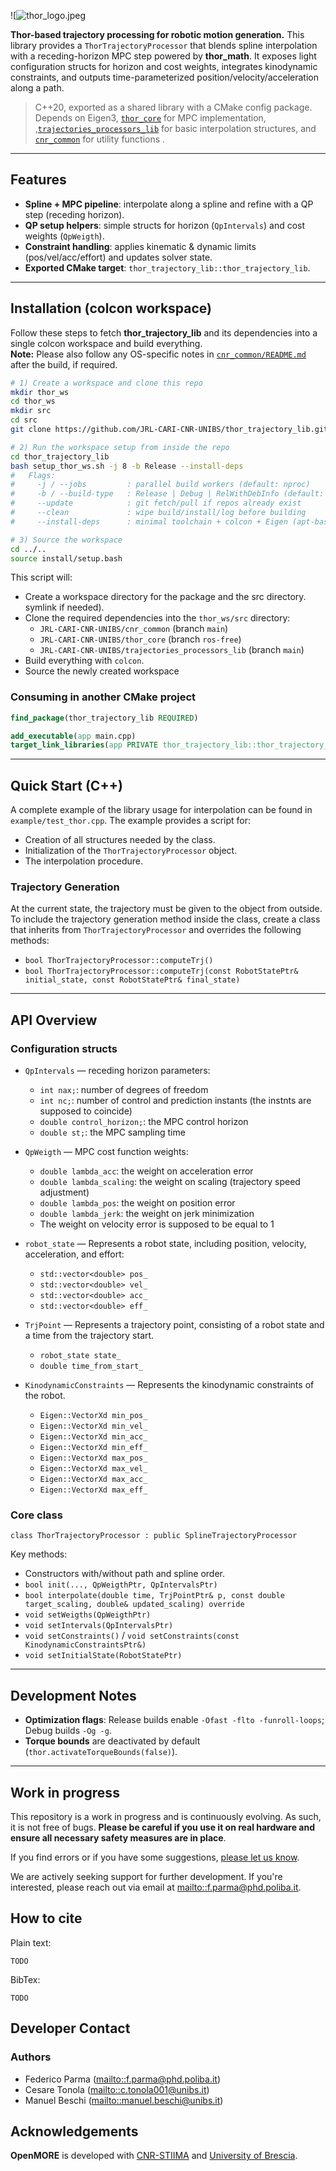 ![![thor_logo.jpeg](../../../Desktop/thor_logo.jpeg "![thor_logo.jpeg")

**Thor-based trajectory processing for robotic motion generation.**
This library provides a `ThorTrajectoryProcessor` that blends spline interpolation with a receding-horizon MPC step powered by **thor_math**. It exposes light configuration structs for horizon and cost weights, integrates kinodynamic constraints, and outputs time-parameterized position/velocity/acceleration along a path.

> C++20, exported as a shared library with a CMake config package. Depends on Eigen3, [`thor_core`](https://github.com/JRL-CARI-CNR-UNIBS/thor_core) for MPC implementation, ,[`trajectories_processors_lib`](https://github.com/JRL-CARI-CNR-UNIBS/trajectories_processors_lib) for basic interpolation structures, and [`cnr_common`](https://github.com/JRL-CARI-CNR-UNIBS/cnr_common) for utility functions .
---

## Features

- **Spline + MPC pipeline**: interpolate along a spline and refine with a QP step (receding horizon).
- **QP setup helpers**: simple structs for horizon (`QpIntervals`) and cost weights (`QpWeigth`).
- **Constraint handling**: applies kinematic & dynamic limits (pos/vel/acc/effort) and updates solver state.
- **Exported CMake target**: `thor_trajectory_lib::thor_trajectory_lib`.

---


## Installation (colcon workspace)

Follow these steps to fetch **thor_trajectory_lib** and its dependencies into a single colcon workspace and build everything.  
**Note:** Please also follow any OS-specific notes in [`cnr_common/README.md`](../cnr_common/README.md) after the build, if required.

```bash
# 1) Create a workspace and clone this repo
mkdir thor_ws
cd thor_ws
mkdir src
cd src
git clone https://github.com/JRL-CARI-CNR-UNIBS/thor_trajectory_lib.git

# 2) Run the workspace setup from inside the repo
cd thor_trajectory_lib
bash setup_thor_ws.sh -j 8 -b Release --install-deps
#   Flags:
#     -j / --jobs         : parallel build workers (default: nproc)
#     -b / --build-type   : Release | Debug | RelWithDebInfo (default: Release)
#     --update            : git fetch/pull if repos already exist
#     --clean             : wipe build/install/log before building
#     --install-deps      : minimal toolchain + colcon + Eigen (apt-based distros)

# 3) Source the workspace
cd ../..
source install/setup.bash
```

This script will:
- Create a workspace directory for the package and the src directory. symlink if needed).
- Clone the required dependencies into the `thor_ws/src` directory:
  - `JRL-CARI-CNR-UNIBS/cnr_common` (branch `main`)
  - `JRL-CARI-CNR-UNIBS/thor_core` (branch `ros-free`)
  - `JRL-CARI-CNR-UNIBS/trajectories_processors_lib` (branch `main`)
- Build everything with `colcon`.
- Source the newly created workspace
### Consuming in another CMake project

```cmake
find_package(thor_trajectory_lib REQUIRED)

add_executable(app main.cpp)
target_link_libraries(app PRIVATE thor_trajectory_lib::thor_trajectory_lib)
```

---

## Quick Start (C++)

A complete example of the library usage for interpolation can be found in `example/test_thor.cpp`. The example provides a script for:

* Creation of all structures needed by the class.
* Initialization of the `ThorTrajectoryProcessor` object.
* The interpolation procedure.

### Trajectory Generation

At the current state, the trajectory must be given to the object from outside. To include the trajectory generation method inside the class, create a class that inherits from `ThorTrajectoryProcessor` and overrides the following methods:

* `bool ThorTrajectoryProcessor::computeTrj()`
* `bool ThorTrajectoryProcessor::computeTrj(const RobotStatePtr& initial_state, const RobotStatePtr& final_state)`
  
---

## API Overview

### Configuration structs

- `QpIntervals` — receding horizon parameters:
  - `int nax;`: number of degrees of freedom
  - `int nc;`: number of control and prediction instants (the instnts are supposed to coincide)
  - `double control_horizon;`: the MPC control horizon
  - `double st;`: the MPC sampling time

- `QpWeigth` — MPC cost function weights:
  - `double lambda_acc`: the weight on acceleration error
  - `double lambda_scaling`: the weight on scaling (trajectory speed adjustment)
  - `double lambda_pos`: the weight on position error 
  - `double lambda_jerk`: the weight on jerk minimization
  - The weight on velocity error is supposed to be equal to 1

- `robot_state` — Represents a robot state, including position, velocity, acceleration, and effort:
  - `std::vector<double> pos_`
  - `std::vector<double> vel_`
  - `std::vector<double> acc_`
  - `std::vector<double> eff_`

- `TrjPoint` — Represents a trajectory point, consisting of a robot state and a time from the trajectory start.
  - `robot_state state_`
  - `double time_from_start_`

- `KinodynamicConstraints` — Represents the kinodynamic constraints of the robot.
  - `Eigen::VectorXd min_pos_`
  - `Eigen::VectorXd min_vel_`
  - `Eigen::VectorXd min_acc_`
  - `Eigen::VectorXd min_eff_`
  - `Eigen::VectorXd max_pos_`
  - `Eigen::VectorXd max_vel_`
  - `Eigen::VectorXd max_acc_`
  - `Eigen::VectorXd max_eff_`

### Core class

`class ThorTrajectoryProcessor : public SplineTrajectoryProcessor`

Key methods:

- Constructors with/without path and spline order.
- `bool init(..., QpWeigthPtr, QpIntervalsPtr)`
- `bool interpolate(double time, TrjPointPtr& p, const double target_scaling, double& updated_scaling) override`
- `void setWeigths(QpWeigthPtr)`
- `void setIntervals(QpIntervalsPtr)`
- `void setConstraints()` / `void setConstraints(const KinodynamicConstraintsPtr&)`
- `void setInitialState(RobotStatePtr)`

---

## Development Notes

- **Optimization flags**: Release builds enable `-Ofast -flto -funroll-loops`; Debug builds `-Og -g`.
- **Torque bounds** are deactivated by default (`thor.activateTorqueBounds(false)`).

---

## Work in progress
This repository is a work in progress and is continuously evolving. As such, it is not free of bugs.
 **Please be careful if you use it on real hardware and ensure all necessary safety measures are in place**.

If you find errors or if you have some suggestions, [please let us know](https://github.com/JRL-CARI-CNR-UNIBS/thor_trajectory_lib/issues).

We are actively seeking support for further development. If you're interested, please reach out via email at <mailto::f.parma@phd.poliba.it>.

## How to cite
Plain text:
```
TODO
```

BibTex:
```
TODO
```

## Developer Contact
### **Authors**
- Federico Parma (<mailto::f.parma@phd.poliba.it>)
- Cesare Tonola (<mailto::c.tonola001@unibs.it>)
- Manuel Beschi (<mailto::manuel.beschi@unibs.it>)

## Acknowledgements
**OpenMORE** is developed with [CNR-STIIMA](http://www.stiima.cnr.it/) and [University of Brescia](https://www.unibs.it/en).